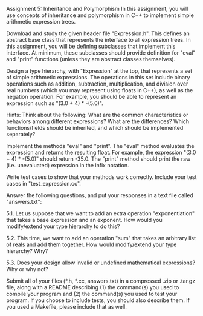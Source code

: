 Assignment 5: Inheritance and Polymorphism
In this assignment, you will use concepts of inheritance and polymorphism in C++ to implement simple arithmetic expression trees.

Download and study the given header file "Expression.h". This defines an abstract base class that represents the interface to all expression trees. In this assignment, you will be defining subclasses that implement this interface. At minimum, these subclasses should provide definition for "eval" and "print" functions (unless they are abstract classes themselves).

Design a type hierarchy, with "Expression" at the top, that represents a set of simple arithmetic expressions. The operations in this set include binary operations such as addition, subtraction, multiplication, and division over real numbers (which you may represent using floats in C++), as well as the negation operation. For example, you should be able to represent an expression such as "(3.0 + 4) * -(5.0)".

Hints: Think about the following: What are the common characteristics or behaviors among different expressions? What are the differences? Which functions/fields should be inherited, and which should be implemented separately?

Implement the methods "eval" and "print". The "eval" method evaluates the expression and returns the resulting float. For example, the expression "(3.0 + 4) * -(5.0)" should return -35.0. The "print" method should print the raw (i.e. unevaluated) expression in the infix notation.

Write test cases to show that your methods work correctly. Include your test cases in "test_expression.cc".

Answer the following questions, and put your responses in a text file called "answers.txt":

5.1. Let us suppose that we want to add an extra operation "exponentiation" that takes a base expression and an exponent. How would you modify/extend your type hierarchy to do this?

5.2. This time, we want to add an operation "sum" that takes an arbitrary list of reals and add them together. How would modify/extend your type hierarchy? Why?

5.3. Does your design allow invalid or undefined mathematical expressions? Why or why not?

Submit all of your files (*.h, *.cc, answers.txt) in a compressed .zip or .tar.gz file, along with a README describing (1) the command(s) you used to compile your program and (2) the command(s) you used to test your program. If you choose to include tests, you should also describe them. If you used a Makefile, please include that as well.